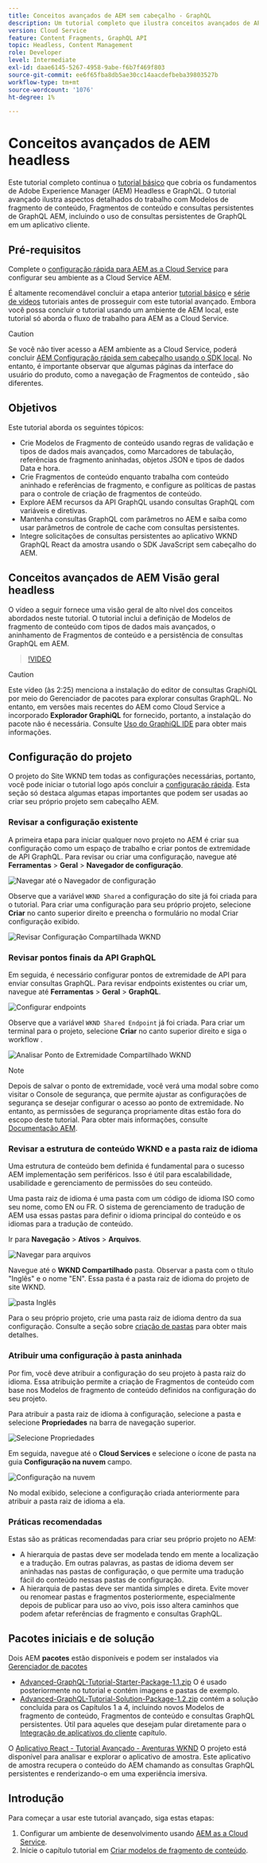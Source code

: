 ```yaml
---
title: Conceitos avançados de AEM sem cabeçalho - GraphQL
description: Um tutorial completo que ilustra conceitos avançados de APIs GraphQL da Adobe Experience Manager (AEM).
version: Cloud Service
feature: Content Fragments, GraphQL API
topic: Headless, Content Management
role: Developer
level: Intermediate
exl-id: daae6145-5267-4958-9abe-f6b7f469f803
source-git-commit: ee6f65fba8db5ae30cc14aacdefbeba39803527b
workflow-type: tm+mt
source-wordcount: '1076'
ht-degree: 1%

---
```


# Conceitos avançados de AEM headless

Este tutorial completo continua o [tutorial básico](../multi-step/overview.md) que cobria os fundamentos de Adobe Experience Manager (AEM) Headless e GraphQL. O tutorial avançado ilustra aspectos detalhados do trabalho com Modelos de fragmento de conteúdo, Fragmentos de conteúdo e consultas persistentes de GraphQL AEM, incluindo o uso de consultas persistentes de GraphQL em um aplicativo cliente.

## Pré-requisitos

Complete o [configuração rápida para AEM as a Cloud Service](../quick-setup/cloud-service.md) para configurar seu ambiente as a Cloud Service AEM.

É altamente recomendável concluir a etapa anterior [tutorial básico](../multi-step/overview.md) e [série de vídeos](../video-series/modeling-basics.md) tutoriais antes de prosseguir com este tutorial avançado. Embora você possa concluir o tutorial usando um ambiente de AEM local, este tutorial só aborda o fluxo de trabalho para AEM as a Cloud Service.

>[!CAUTION]
>
>Se você não tiver acesso a AEM ambiente as a Cloud Service, poderá concluir [AEM Configuração rápida sem cabeçalho usando o SDK local](https://experienceleague.adobe.com/docs/experience-manager-learn/getting-started-with-aem-headless/graphql/quick-setup/local-sdk.html). No entanto, é importante observar que algumas páginas da interface do usuário do produto, como a navegação de Fragmentos de conteúdo , são diferentes.



## Objetivos

Este tutorial aborda os seguintes tópicos:

* Crie Modelos de Fragmento de conteúdo usando regras de validação e tipos de dados mais avançados, como Marcadores de tabulação, referências de fragmento aninhadas, objetos JSON e tipos de dados Data e hora.
* Crie Fragmentos de conteúdo enquanto trabalha com conteúdo aninhado e referências de fragmento, e configure as políticas de pastas para o controle de criação de fragmentos de conteúdo.
* Explore AEM recursos da API GraphQL usando consultas GraphQL com variáveis e diretivas.
* Mantenha consultas GraphQL com parâmetros no AEM e saiba como usar parâmetros de controle de cache com consultas persistentes.
* Integre solicitações de consultas persistentes ao aplicativo WKND GraphQL React da amostra usando o SDK JavaScript sem cabeçalho do AEM.

## Conceitos avançados de AEM Visão geral headless

O vídeo a seguir fornece uma visão geral de alto nível dos conceitos abordados neste tutorial. O tutorial inclui a definição de Modelos de fragmento de conteúdo com tipos de dados mais avançados, o aninhamento de Fragmentos de conteúdo e a persistência de consultas GraphQL em AEM.

>[!VIDEO](https://video.tv.adobe.com/v/340035/?quality=12&learn=on)

>[!CAUTION]
>
>Este vídeo (às 2:25) menciona a instalação do editor de consultas GraphiQL por meio do Gerenciador de pacotes para explorar consultas GraphQL. No entanto, em versões mais recentes do AEM como Cloud Service a incorporado **Explorador GraphiQL** for fornecido, portanto, a instalação do pacote não é necessária. Consulte [Uso do GraphiQL IDE](https://experienceleague.adobe.com/docs/experience-manager-cloud-service/content/headless/graphql-api/graphiql-ide.html) para obter mais informações.


## Configuração do projeto

O projeto do Site WKND tem todas as configurações necessárias, portanto, você pode iniciar o tutorial logo após concluir a [configuração rápida](../quick-setup/cloud-service.md). Esta seção só destaca algumas etapas importantes que podem ser usadas ao criar seu próprio projeto sem cabeçalho AEM.


### Revisar a configuração existente

A primeira etapa para iniciar qualquer novo projeto no AEM é criar sua configuração como um espaço de trabalho e criar pontos de extremidade de API GraphQL. Para revisar ou criar uma configuração, navegue até **Ferramentas** > **Geral** > **Navegador de configuração**.

![Navegar até o Navegador de configuração](assets/overview/create-configuration.png)

Observe que a variável `WKND Shared` a configuração do site já foi criada para o tutorial. Para criar uma configuração para seu próprio projeto, selecione **Criar** no canto superior direito e preencha o formulário no modal Criar configuração exibido.

![Revisar Configuração Compartilhada WKND](assets/overview/review-wknd-shared-configuration.png)

### Revisar pontos finais da API GraphQL

Em seguida, é necessário configurar pontos de extremidade de API para enviar consultas GraphQL. Para revisar endpoints existentes ou criar um, navegue até **Ferramentas** > **Geral** > **GraphQL**.

![Configurar endpoints](assets/overview/endpoints.png)

Observe que a variável `WKND Shared Endpoint` já foi criada. Para criar um terminal para o projeto, selecione **Criar** no canto superior direito e siga o workflow .

![Analisar Ponto de Extremidade Compartilhado WKND](assets/overview/review-wknd-shared-endpoint.png)

>[!NOTE]
>
> Depois de salvar o ponto de extremidade, você verá uma modal sobre como visitar o Console de segurança, que permite ajustar as configurações de segurança se desejar configurar o acesso ao ponto de extremidade. No entanto, as permissões de segurança propriamente ditas estão fora do escopo deste tutorial. Para obter mais informações, consulte [Documentação AEM](https://experienceleague.adobe.com/docs/experience-manager-64/administering/security/security.html?lang=pt-BR).

### Revisar a estrutura de conteúdo WKND e a pasta raiz de idioma

Uma estrutura de conteúdo bem definida é fundamental para o sucesso AEM implementação sem periféricos. Isso é útil para escalabilidade, usabilidade e gerenciamento de permissões do seu conteúdo.

Uma pasta raiz de idioma é uma pasta com um código de idioma ISO como seu nome, como EN ou FR. O sistema de gerenciamento de tradução de AEM usa essas pastas para definir o idioma principal do conteúdo e os idiomas para a tradução de conteúdo.

Ir para **Navegação** > **Ativos** > **Arquivos**.

![Navegar para arquivos](assets/overview/files.png)

Navegue até o **WKND Compartilhado** pasta. Observar a pasta com o título &quot;Inglês&quot; e o nome &quot;EN&quot;. Essa pasta é a pasta raiz de idioma do projeto de site WKND.

![pasta Inglês](assets/overview/english.png)

Para o seu próprio projeto, crie uma pasta raiz de idioma dentro da sua configuração. Consulte a seção sobre [criação de pastas](/help/headless-tutorial/graphql/advanced-graphql/author-content-fragments.md#create-folders) para obter mais detalhes.

### Atribuir uma configuração à pasta aninhada

Por fim, você deve atribuir a configuração do seu projeto à pasta raiz do idioma. Essa atribuição permite a criação de Fragmentos de conteúdo com base nos Modelos de fragmento de conteúdo definidos na configuração do seu projeto.

Para atribuir a pasta raiz de idioma à configuração, selecione a pasta e selecione **Propriedades** na barra de navegação superior.

![Selecione Propriedades](assets/overview/properties.png)

Em seguida, navegue até o **Cloud Services** e selecione o ícone de pasta na guia **Configuração na nuvem** campo.

![Configuração na nuvem](assets/overview/cloud-conf.png)

No modal exibido, selecione a configuração criada anteriormente para atribuir a pasta raiz de idioma a ela.

### Práticas recomendadas

Estas são as práticas recomendadas para criar seu próprio projeto no AEM:

* A hierarquia de pastas deve ser modelada tendo em mente a localização e a tradução. Em outras palavras, as pastas de idioma devem ser aninhadas nas pastas de configuração, o que permite uma tradução fácil do conteúdo nessas pastas de configuração.
* A hierarquia de pastas deve ser mantida simples e direta. Evite mover ou renomear pastas e fragmentos posteriormente, especialmente depois de publicar para uso ao vivo, pois isso altera caminhos que podem afetar referências de fragmento e consultas GraphQL.

## Pacotes iniciais e de solução

Dois AEM **pacotes** estão disponíveis e podem ser instalados via [Gerenciador de pacotes](/help/headless-tutorial/graphql/advanced-graphql/author-content-fragments.md#sample-content)

* [Advanced-GraphQL-Tutorial-Starter-Package-1.1.zip](/help/headless-tutorial/graphql/advanced-graphql/assets/tutorial-files/Advanced-GraphQL-Tutorial-Starter-Package-1.1.zip) O é usado posteriormente no tutorial e contém imagens e pastas de exemplo.
* [Advanced-GraphQL-Tutorial-Solution-Package-1.2.zip](/help/headless-tutorial/graphql/advanced-graphql/assets/tutorial-files/Advanced-GraphQL-Tutorial-Solution-Package-1.2.zip) contém a solução concluída para os Capítulos 1 a 4, incluindo novos Modelos de fragmento de conteúdo, Fragmentos de conteúdo e consultas GraphQL persistentes. Útil para aqueles que desejam pular diretamente para o [Integração de aplicativos do cliente](/help/headless-tutorial/graphql/advanced-graphql/client-application-integration.md) capítulo.


O [Aplicativo React - Tutorial Avançado - Aventuras WKND](https://github.com/adobe/aem-guides-wknd-graphql/blob/main/advanced-tutorial/README.md) O projeto está disponível para analisar e explorar o aplicativo de amostra. Este aplicativo de amostra recupera o conteúdo do AEM chamando as consultas GraphQL persistentes e renderizando-o em uma experiência imersiva.

## Introdução

Para começar a usar este tutorial avançado, siga estas etapas:

1. Configurar um ambiente de desenvolvimento usando [AEM as a Cloud Service](../quick-setup/cloud-service.md).
1. Inicie o capítulo tutorial em [Criar modelos de fragmento de conteúdo](/help/headless-tutorial/graphql/advanced-graphql/create-content-fragment-models.md).
